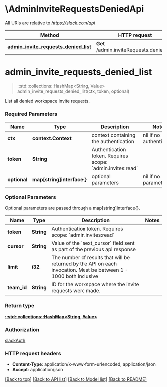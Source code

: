 # \AdminInviteRequestsDeniedApi

All URIs are relative to *https://slack.com/api*

Method | HTTP request | Description
------------- | ------------- | -------------
[**admin_invite_requests_denied_list**](AdminInviteRequestsDeniedApi.md#admin_invite_requests_denied_list) | **Get** /admin.inviteRequests.denied.list | 


# **admin_invite_requests_denied_list**
> ::std::collections::HashMap<String, Value> admin_invite_requests_denied_list(ctx, token, optional)


List all denied workspace invite requests.

### Required Parameters

Name | Type | Description  | Notes
------------- | ------------- | ------------- | -------------
 **ctx** | **context.Context** | context containing the authentication | nil if no authentication
  **token** | **String**| Authentication token. Requires scope: &#x60;admin.invites:read&#x60; | 
 **optional** | **map[string]interface{}** | optional parameters | nil if no parameters

### Optional Parameters
Optional parameters are passed through a map[string]interface{}.

Name | Type | Description  | Notes
------------- | ------------- | ------------- | -------------
 **token** | **String**| Authentication token. Requires scope: &#x60;admin.invites:read&#x60; | 
 **cursor** | **String**| Value of the &#x60;next_cursor&#x60; field sent as part of the previous api response | 
 **limit** | **i32**| The number of results that will be returned by the API on each invocation. Must be between 1 - 1000 both inclusive | 
 **team_id** | **String**| ID for the workspace where the invite requests were made. | 

### Return type

[**::std::collections::HashMap<String, Value>**](Value.md)

### Authorization

[slackAuth](../README.md#slackAuth)

### HTTP request headers

 - **Content-Type**: application/x-www-form-urlencoded, application/json
 - **Accept**: application/json

[[Back to top]](#) [[Back to API list]](../README.md#documentation-for-api-endpoints) [[Back to Model list]](../README.md#documentation-for-models) [[Back to README]](../README.md)

